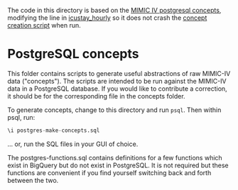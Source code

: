 
The code in this directory is based on the [MIMIC IV postgresql concepts](https://github.com/MIT-LCP/mimic-code/tree/main/mimic-iv/concepts_postgres), modifying the line in [icustay_hourly](scripts/concepts_postgres/demographics/icustay_hourly.sql) so it does not crash the [concept creation script](scripts/concepts_postgres/postgres-make-concepts.sql) when run.

# PostgreSQL concepts

This folder contains scripts to generate useful abstractions of raw MIMIC-IV data ("concepts"). The
scripts are intended to be run against the MIMIC-IV data in a PostgreSQL database.
If you would like to contribute a correction, it should be for the corresponding file in the concepts folder.

To generate concepts, change to this directory and run `psql`. Then within psql, run:

```sql
\i postgres-make-concepts.sql
```

... or, run the SQL files in your GUI of choice.

The postgres-functions.sql contains definitions for a few functions which exist in BigQuery but do not exist in PostgreSQL. It is not required but these functions are convenient if you find yourself switching back and forth between the two.
